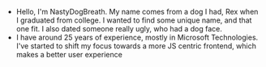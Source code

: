 - Hello, I'm NastyDogBreath.  My name comes from a dog I had, Rex when I graduated from college.  I wanted to find some unique name, and that one fit.  I also dated someone really ugly, who had a dog face.
- I have around 25 years of experience, mostly in Microsoft Technologies.  I've started to shift my focus towards a more JS centric frontend, which makes a better user experience

<!---
NastyDogBreath/NastyDogBreath is a ✨ special ✨ repository because its `README.md` (this file) appears on your GitHub profile.
You can click the Preview link to take a look at your changes.
--->

